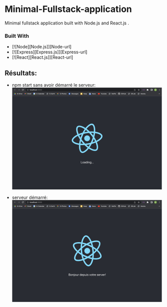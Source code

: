 # Minimal-Fullstack-application
Minimal fullstack application built with Node.js and React.js .


### Built With

* [![Node][Node.js]][Node-url]
* [![Express][Express.js]][Express-url]
* [![React][React.js]][React-url]


## Résultats:
* npm start sans avoir démarré le serveur:
![serveur-stop](server-stop.png)

* serveur démarré:
![serveur-running](server-running.png)